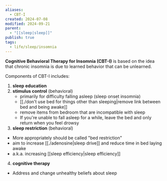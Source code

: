 ```yaml
---
aliases:
  - CBT-I
created: 2024-07-08
modified: 2024-09-21
parent:
  - "[[sleep|sleep]]"
publish: true
tags:
  - life/sleep/insomnia
---
```

**Cognitive Behavioral Therapy for Insomnia (CBT-I)** is based on the idea that chronic insomnia is due to learned behavior that can be unlearned.

Components of CBT-I includes:
1. **sleep education**
2. **stimulus control** (behavioral)
   - primarily for difficulty falling asleep (sleep onset insomnia)
   - [[./don't use bed for things other than sleeping|remove link between bed and being awake]]
   - remove items from bedroom that are incompatible with sleep
   - If you're unable to fall asleep for a while, leave the bed and only return when you feel drowsy
3. **sleep restriction** (behavioral)
  - More appropriately should be called "bed restriction"
  - aim to increase [[./adenosine|sleep drive]] and reduce time in bed laying awake
  - a.k.a. increasing [[sleep efficiency|sleep efficiency]]
4. **cognitive therapy**
  - Address and change unhealthy beliefs about sleep
